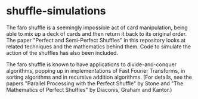 # shuffle-simulations
The faro shuffle is a seemingly impossible act of card manipulation, being able to mix up a deck of cards and then return it back to its original order. The paper "Perfect and Semi-Perfect Shuffles" in this repository looks at related techniques and the mathematics behind them. Code to simulate the action of the shuffles has also been included.

The faro shuffle is known to have applications to divide-and-conquer algorithms, popping up in implementations of Fast Fourier Transforms, in sorting algorithms and in recursive addition algorithms. (For details, see the papers "Parallel Processing with the Perfect Shuffle" by Stone and "The Mathematics of Perfect Shuffles" by Diaconis, Graham and Kantor.)
